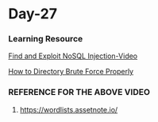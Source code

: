 <h1>Day-27</h1>

### Learning Resource 

[Find and Exploit NoSQL Injection-Video](https://youtu.be/zHxgZJCy9fA)

[How to Directory Brute Force Properly](https://youtu.be/Eai_ZXXqafw)



### REFERENCE FOR THE ABOVE VIDEO
1. https://wordlists.assetnote.io/

